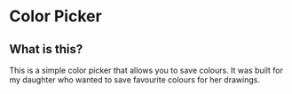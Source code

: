 # Color Picker

## What is this?
This is a simple color picker that allows you to save colours. It was built for my daughter who wanted to save favourite colours for her drawings.

